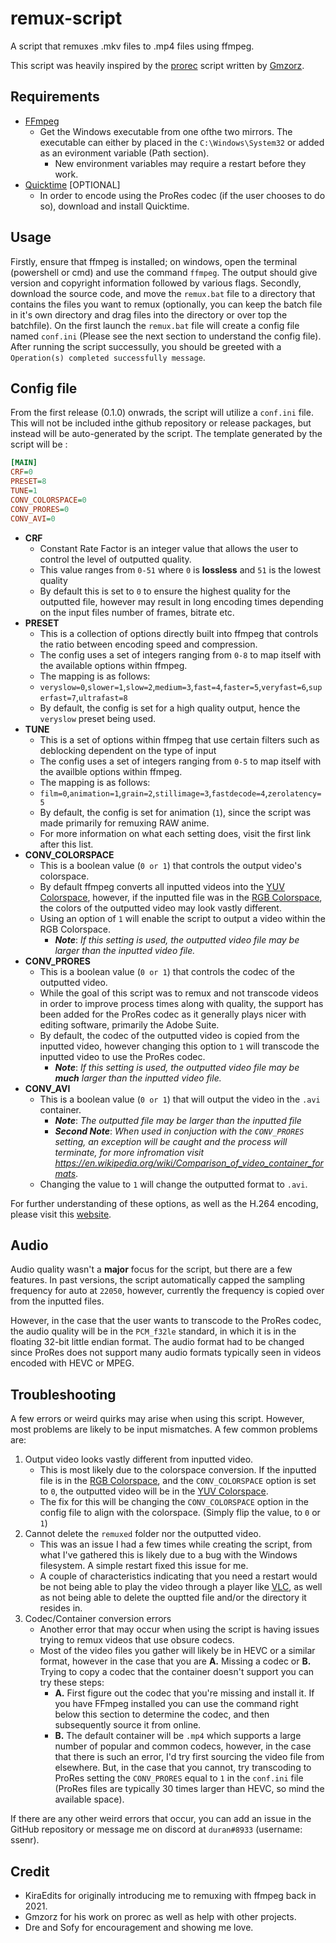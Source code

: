 # remux-script

A script that remuxes .mkv files to .mp4 files using ffmpeg.

This script was heavily inspired by the [prorec](https://github.com/gmzorz/prerecs) script written by [Gmzorz](https://github.com/gmzorz).

## Requirements

-   [FFmpeg](https://ffmpeg.org/download.html)
    -   Get the Windows executable from one ofthe two mirrors. The executable can either by placed in the `C:\Windows\System32` or added as an evironment variable (Path section).
        -   New environment variables may require a restart before they work.
-   [Quicktime](https://support.apple.com/kb/dl837?locale=en_US) [OPTIONAL]
    -   In order to encode using the ProRes codec (if the user chooses to do so), download and install Quicktime.

## Usage

Firstly, ensure that ffmpeg is installed; on windows, open the terminal (powershell or cmd) and use the command `ffmpeg`. The output should give version and copyright information followed by various flags. Secondly, download the source code, and move the `remux.bat` file to a directory that contains the files you want to remux (optionally, you can keep the batch file in it's own directory and drag files into the directory or over top the batchfile). On the first launch the `remux.bat` file will create a config file named `conf.ini` (Please see the next section to understand the config file). After running the script successully, you should be greeted with a `Operation(s) completed successfully message`.



## Config file

From the first release (0.1.0) onwrads, the script will utilize a `conf.ini` file. This will not be included inthe github repository or release packages, but instead will be auto-generated by the script. The template generated by the script will be :

```ini
[MAIN]
CRF=0
PRESET=8
TUNE=1
CONV_COLORSPACE=0
CONV_PRORES=0
CONV_AVI=0
```
-   **CRF** 
    -   Constant Rate Factor is an integer value that allows the user to control the level of outputted quality. 
    -   This value ranges from `0-51` where `0` is **lossless** and `51` is the lowest quality
    -   By default this is set to `0` to ensure the highest quality for the outputted file, however may result in long encoding times depending on the input files number of frames, bitrate etc.
-   **PRESET**
    -   This is a collection of options directly built into ffmpeg that controls the ratio between encoding speed and compression.
    -   The config uses a set of integers ranging from `0-8` to map itself with the available options within ffmpeg. 
    -   The mapping is as follows:
    -   `veryslow=0`,`slower=1`,`slow=2`,`medium=3`,`fast=4`,`faster=5`,`veryfast=6`,`superfast=7`,`ultrafast=8`
    -   By default, the config is set for a high quality output, hence the `veryslow` preset being used.
-   **TUNE**
    -   This is a set of options within ffmpeg that use certain filters such as deblocking dependent on the type of input
    -   The config uses a set of integers ranging from `0-5` to map itself with the availble options within ffmpeg.
    -   The mapping is as follows:
    -   `film=0`,`animation=1`,`grain=2`,`stillimage=3`,`fastdecode=4`,`zerolatency=5`
    -   By default, the config is set for animation (`1`), since the script was made primarily for remuxing RAW anime.
    -   For more information on what each setting does, visit the first link after this list.
-   **CONV_COLORSPACE**
    -   This is a boolean value (`0 or 1`) that controls the output video's colorspace.
    -   By default ffmpeg converts all inputted videos into the [YUV Colorspace](https://en.wikipedia.org/wiki/YUV), however, if the inputted file was in the [RGB Colorspace](https://en.wikipedia.org/wiki/RGB_color_model), the colors of the outputted video may look vastly different.
    -   Using an option of `1` will enable the script to output a video within the RGB Colorspace.
        -   ***Note***: *If this setting is used, the outputted video file may be larger than the inputted video file.*
-   **CONV_PRORES**
    -   This is a boolean value (`0 or 1`) that controls the codec of the outputted video.
    -   While the goal of this script was to remux and not transcode videos in order to improve process times along with quality, the support has been added for the ProRes codec as it generally plays nicer with editing software, primarily the Adobe Suite.
    -   By default, the codec of the outputted video is copied from the inputted video, however changing this option to `1` will transcode the inputted video to use the ProRes codec.
        -   ***Note***: *If this setting is used, the outputted video file may be **much** larger than the inputted video file.*
-   **CONV_AVI**
    -   This is a boolean value (`0 or 1`) that will output the video in the `.avi` container.
        -   ***Note***: *The outputted file may be larger than the inputted file*
        -   ***Second Note***: *When used in conjuction with the `CONV_PRORES` setting, an exception will be caught and the process will terminate, for more infromation visit https://en.wikipedia.org/wiki/Comparison_of_video_container_formats*.
    -   Changing the value to `1` will change the outputted format to `.avi`.

For further understanding of these options, as well as the H.264 encoding, please visit this [website](https://trac.ffmpeg.org/wiki/Encode/H.264).

## Audio

Audio quality wasn't a **major** focus for the script, but there are a few features. In past versions, the script automatically capped the sampling frequency for auto at `22050`, however, currently the frequency is copied over from the inputted files.

However, in the case that the user wants to transcode to the ProRes codec, the audio quality will be in the `PCM_f32le` standard, in which it is in the floating 32-bit little endian format. The audio format had to be changed since ProRes does not support many audio formats typically seen in videos encoded with HEVC or MPEG.

## Troubleshooting

A few errors or weird quirks may arise when using this script. However, most problems are likely to be input mismatches. A few common problems are:

1.  Output video looks vastly different from inputted video.
    -   This is most likely due to the colorspace conversion. If the inputted file is in the [RGB Colorspace](https://en.wikipedia.org/wiki/RGB_color_model), and the `CONV_COLORSPACE` option is set to `0`, the outputted video will be in the [YUV Colorspace](https://en.wikipedia.org/wiki/YUV).
    -   The fix for this will be changing the `CONV_COLORSPACE` option in the config file to align with the colorspace. (Simply flip the value, to `0` or `1`)
2.  Cannot delete the `remuxed` folder nor the outputted video.
    -   This was an issue I had a few times while creating the script, from what I've gathered this is likely due to a bug with the Windows filesystem. A simple restart fixed this issue for me.
    -   A couple of characteristics indicating that you need a restart would be not being able to play the video through a player like [VLC](https://www.videolan.org/vlc/), as well as not being able to delete the ouptted file and/or the directory it resides in.
3.  Codec/Container conversion errors
    -   Another error that may occur when using the script is having issues trying to remux videos that use obsure codecs.
    -   Most of the video files you gather will likely be in HEVC or a similar format, however in the case that you are **A.** Missing a codec or **B.** Trying to copy a codec that the container doesn't support you can try these steps:
        -   **A.** First figure out the codec that you're missing and install it. If you have FFmpeg installed you can use the command right below this section to determine the codec, and then subsequently source it from online.
        -   **B.** The default container will be `.mp4` which supports a large number of popular and common codecs, however, in the case that there is such an error, I'd try first sourcing the video file from elsewhere. But, in the case that you cannot, try transcoding to ProRes setting the `CONV_PRORES` equal to `1` in the `conf.ini` file (ProRes files are typically 30 times larger than HEVC, so mind the available space).

If there are any other weird errors that occur, you can add an issue in the GitHub repository or message me on discord at `duran#8933` (username: ssenr). 

## Credit

-   KiraEdits for originally introducing me to remuxing with ffmpeg back in 2021.
-   Gmzorz for his work on prorec as well as help with other projects.
-   Dre and Sofy for encouragement and showing me love.

